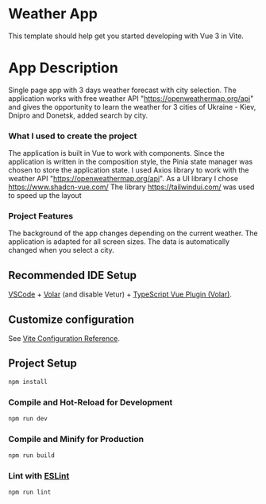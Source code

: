 # Weather App

This template should help get you started developing with Vue 3 in Vite.

# App Description

Single page app with 3 days weather forecast with city selection. The application works with free weather API "https://openweathermap.org/api" and gives the opportunity to learn the weather for 3 cities of Ukraine - Kiev, Dnipro and Donetsk, added search by city.

### What I used to create the project

The application is built in Vue to work with components. 
Since the application is written in the composition style, the Pinia state manager was chosen to store the application state.
I used Axios library to work with the weather API "https://openweathermap.org/api".
As a UI library I chose https://www.shadcn-vue.com/
The library https://tailwindui.com/ was used to speed up the layout

### Project Features

The background of the app changes depending on the current weather. 
The application is adapted for all screen sizes.
The data is automatically changed when you select a city.

## Recommended IDE Setup

[VSCode](https://code.visualstudio.com/) + [Volar](https://marketplace.visualstudio.com/items?itemName=Vue.volar) (and disable Vetur) + [TypeScript Vue Plugin (Volar)](https://marketplace.visualstudio.com/items?itemName=Vue.vscode-typescript-vue-plugin).

## Customize configuration

See [Vite Configuration Reference](https://vitejs.dev/config/).

## Project Setup

```sh
npm install
```

### Compile and Hot-Reload for Development

```sh
npm run dev
```

### Compile and Minify for Production

```sh
npm run build
```

### Lint with [ESLint](https://eslint.org/)

```sh
npm run lint
```
